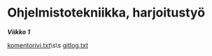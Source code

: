 # Ohjelmistotekniikka, harjoitustyö

*__Viikko 1__*

[komentorivi.txt](https://github.com/ReimKuos/ot-harjoitustyo/blob/master/laskarit/viikko1/komentorivi.txt)\s\s
[gitlog.txt](https://github.com/ReimKuos/ot-harjoitustyo/blob/master/laskarit/viikko1/gitlog.txt)
